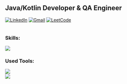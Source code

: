 
## Java/Kotlin Developer & QA Engineer

<div align="left">
<a href="https://www.linkedin.com/in/vladimir-sobornov/"><img alt="LinkedIn" src="https://img.shields.io/badge/linkedin-%230077B5.svg?style=for-the-badge&logo=linkedin&logoColor=white"/></a>
<a href="mailto:thecodegod1@gmail.com"><img alt="Gmail" src="https://img.shields.io/badge/Gmail-D14836?style=for-the-badge&logo=gmail&logoColor=white"/></a>
<a href="https://leetcode.com/SobornovDev/"><img alt="LeetCode" src="https://img.shields.io/badge/LeetCode-FFA116?style=for-the-badge&logo=leetcode&logoColor=white"/></a>
</div>

<br/>

 
<!-- <div>
<img align="left" src="https://github-readme-stats.vercel.app/api?username=SobornovDev&show_icons=true&theme=tokyonight&border_radus=10" height="300px" width="47%"/>
<img align="rigth" src="https://github-readme-stats.vercel.app/api/top-langs/?username=SobornovDev&show_icons=true&theme=tokyonight&border_radus=10" height="300px" width="47%"/>
</div>  -->
 
### Skills:

[![](https://skillicons.dev/icons?i=java,spring,hibernate,kotlin,aws,postgres)]()

### Used Tools:

[![](https://skillicons.dev/icons?i=stackoverflow,git,idea,eclipse,docker,vscode)]()                                                             
                                                                                                                                                    </a>                                                                                                                                                   [![](https://skillicons.dev/icons?i=jenkins,openshift,matlab,prometheus,r)]()





